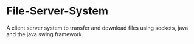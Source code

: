 # File-Server-System
A client server system to transfer and download files using sockets, java and the java swing framework.
